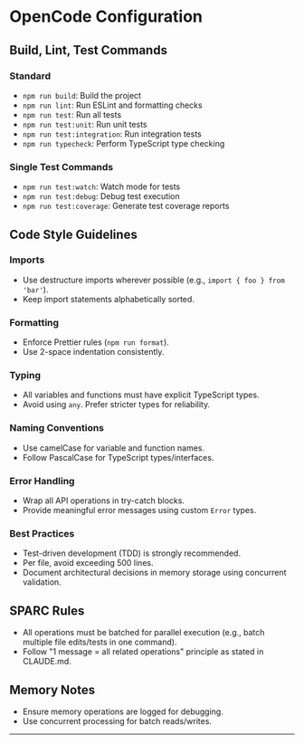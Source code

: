 # OpenCode Configuration

## Build, Lint, Test Commands
### Standard
- `npm run build`: Build the project
- `npm run lint`: Run ESLint and formatting checks
- `npm run test`: Run all tests
- `npm run test:unit`: Run unit tests
- `npm run test:integration`: Run integration tests
- `npm run typecheck`: Perform TypeScript type checking

### Single Test Commands
- `npm run test:watch`: Watch mode for tests
- `npm run test:debug`: Debug test execution
- `npm run test:coverage`: Generate test coverage reports

## Code Style Guidelines
### Imports
- Use destructure imports wherever possible (e.g., `import { foo } from 'bar'`).
- Keep import statements alphabetically sorted.

### Formatting
- Enforce Prettier rules (`npm run format`).
- Use 2-space indentation consistently.

### Typing
- All variables and functions must have explicit TypeScript types.
- Avoid using `any`. Prefer stricter types for reliability.

### Naming Conventions
- Use camelCase for variable and function names.
- Follow PascalCase for TypeScript types/interfaces.

### Error Handling
- Wrap all API operations in try-catch blocks.
- Provide meaningful error messages using custom `Error` types.

### Best Practices
- Test-driven development (TDD) is strongly recommended.
- Per file, avoid exceeding 500 lines.
- Document architectural decisions in memory storage using concurrent validation.

## SPARC Rules
- All operations must be batched for parallel execution (e.g., batch multiple file edits/tests in one command).
- Follow "1 message = all related operations" principle as stated in CLAUDE.md.

## Memory Notes
- Ensure memory operations are logged for debugging.
- Use concurrent processing for batch reads/writes.

---